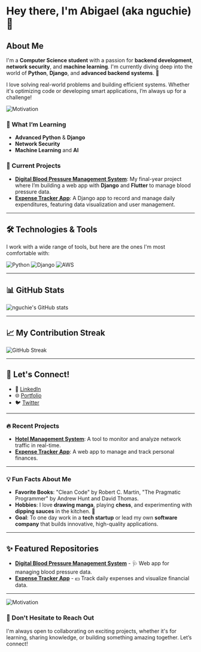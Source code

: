 # Hey there, I'm Abigael (aka nguchie) 👋

## About Me

I'm a **Computer Science student** with a passion for **backend development**, **network security**, and **machine learning**. I'm currently diving deep into the world of **Python**, **Django**, and **advanced backend systems**. 🚀

I love solving real-world problems and building efficient systems. Whether it's optimizing code or developing smart applications, I’m always up for a challenge!

![Motivation](https://i.giphy.com/media/v1.Y2lkPTc5MGI3NjExaGxwaHpzNHkzc3Y4aWhib2c2cmZncmkxenFscnlseWp0Mm9hNWR2byZlcD12MV9pbnRlcm5hbF9naWZfYnlfaWQmY3Q9Zw/qADnwvIj9E3jib6NJv/giphy.gif)


### 🧠 What I’m Learning
- **Advanced Python** & **Django**
- **Network Security**
- **Machine Learning** and **AI**

### 🚀 Current Projects
- **[Digital Blood Pressure Management System](https://github.com/nguchie/Bp)**: My final-year project where I’m building a web app with **Django** and **Flutter** to manage blood pressure data.
- **[Expense Tracker App](https://github.com/nguchie/expense-tracker)**: A Django app to record and manage daily expenditures, featuring data visualization and user management.

---

## 🛠️ Technologies & Tools

I work with a wide range of tools, but here are the ones I'm most comfortable with:

![Python](https://img.shields.io/badge/Python-3.9-blue)
![Django](https://img.shields.io/badge/Django-3.2-green)
![AWS](https://img.shields.io/badge/AWS-available-orange)

---

## 📊 GitHub Stats

![nguchie's GitHub stats](https://github-readme-stats.vercel.app/api?username=nguchie&count_private=true&show_icons=true&theme=radical)

---

## 📈 My Contribution Streak

![GitHub Streak](https://github-readme-streak-stats.herokuapp.com/?user=nguchie&theme=radical)

---

## 🔗 Let's Connect!

- 💼 [LinkedIn](https://www.linkedin.com/in/abigael-nguchie-5a0000253)
- 🌐 [Portfolio](https://lively-island-0474f0a10.3.azurestaticapps.net/)
- 🐦 [Twitter](https://x.com/Nguchiea)

---

### 🔥 Recent Projects
- **[Hotel Management System](https://github.com/nguchie/hotel_management_Sys)**: A tool to monitor and analyze network traffic in real-time.
- **[Expense Tracker App](https://github.com/nguchie/expense-tracker)**: A web app to manage and track personal finances.


---

### 💡 Fun Facts About Me

- **Favorite Books**: "Clean Code" by Robert C. Martin, "The Pragmatic Programmer" by Andrew Hunt and David Thomas.
- **Hobbies**: I love **drawing manga**, playing **chess**, and experimenting with **dipping sauces** in the kitchen. 🍣
- **Goal**: To one day work in a **tech startup** or lead my own **software company** that builds innovative, high-quality applications.

---

## ✨ Featured Repositories

- [**Digital Blood Pressure Management System**](https://github.com/nguchie/digital-blood-pressure-management) - 🩺 Web app for managing blood pressure data.
- [**Expense Tracker App**](https://github.com/nguchie/expense-tracker) - 💵 Track daily expenses and visualize financial data.

---
![Motivation](https://i.giphy.com/media/v1.Y2lkPTc5MGI3NjExbGkybnV1cG81ODFuc2pwYmR1czBubGd6cjQwN2ZheGh1cWJ2dnMwZyZlcD12MV9pbnRlcm5hbF9naWZfYnlfaWQmY3Q9Zw/WvTKJoo9Dudou54YY6/giphy.gif)



### 💬 Don't Hesitate to Reach Out

I'm always open to collaborating on exciting projects, whether it's for learning, sharing knowledge, or building something amazing together. Let’s connect!
